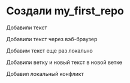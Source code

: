 ﻿# Создали my_first_repo

Добавили текст

Добавили текст через вэб-браузер

Добавим текст еще раз локально

Добавили ветку <newbranch> и новый текст в новой ветке

Добавил локальный конфликт

